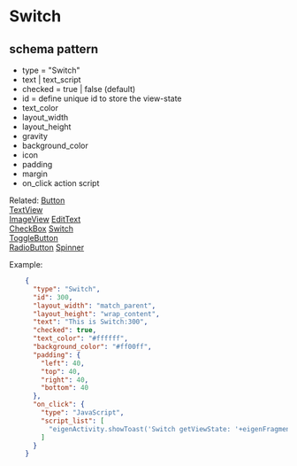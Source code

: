 # Switch
## schema pattern

* type = "Switch"
* text | text_script
* checked = true | false (default)
* id = define unique id to store the view-state
* text_color
* layout_width
* layout_height
* gravity
* background_color
* icon
* padding 
* margin
* on_click action script

Related:
[Button](Button.md)  
[TextView](TextView.md)  
[ImageView](ImageView.md) 
[EditText](EditText.md)  
[CheckBox](CheckBox.md) 
[Switch](Switch.md)  
[ToggleButton](ToggleButton.md)  
[RadioButton](RadioButton.md) 
[Spinner](Spinner.md) 


Example:
```json
    {
      "type": "Switch",
      "id": 300,
      "layout_width": "match_parent",
      "layout_height": "wrap_content",
      "text": "This is Switch:300",
      "checked": true,
      "text_color": "#ffffff",
      "background_color": "#ff00ff",
      "padding": {
        "left": 40,
        "top": 40,
        "right": 40,
        "bottom": 40
      },
      "on_click": {
        "type": "JavaScript",
        "script_list": [
          "eigenActivity.showToast('Switch getViewState: '+eigenFragment.getViewState(300))"
        ]
      }
    }
```
